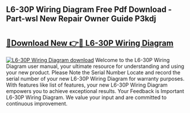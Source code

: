 ## L6-30P Wiring Diagram Free Pdf Download - Part-wsl New Repair Owner Guide P3kdj

# <h2><a href="http://dflwir.blite.top/?on=L6-30P+Wiring+Diagram">🔗Download New 👉🔴 L6-30P Wiring Diagram</a></h2>

[![L6-30P Wiring Diagram download](https://i.imgur.com/lujVjoI.png)](http://dflwir.blite.top/?on=L6-30P+Wiring+Diagram)
Welcome to the L6-30P Wiring Diagram user manual, your ultimate resource for understanding and using your new product. Please Note the Serial Number Locate and record the serial number of your new L6-30P Wiring Diagram for warranty purposes. With features like list of features, your new L6-30P Wiring Diagram empowers you to achieve exceptional results. Your Feedback is Important L6-30P Wiring Diagram. We value your input and are committed to continuous improvement.
